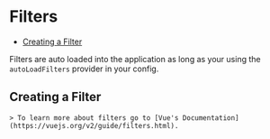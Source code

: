 # Filters

- [Creating a Filter](#creating-a-filter)

Filters are auto loaded into the application as long as your using the `autoLoadFilters` provider in your config.

<a name="creating-a-filter"></a>

## Creating a Filter

    > To learn more about filters go to [Vue's Documentation](https://vuejs.org/v2/guide/filters.html).
